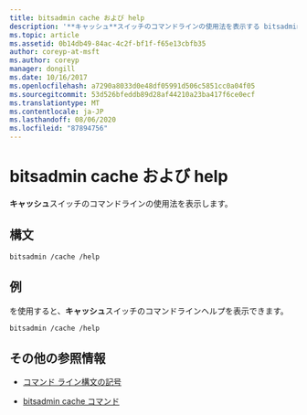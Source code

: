 ```yaml
---
title: bitsadmin cache および help
description: '**キャッシュ**スイッチのコマンドラインの使用法を表示する bitsadmin cache および help コマンドのリファレンス記事です。'
ms.topic: article
ms.assetid: 0b14db49-84ac-4c2f-bf1f-f65e13cbfb35
author: coreyp-at-msft
ms.author: coreyp
manager: dongill
ms.date: 10/16/2017
ms.openlocfilehash: a7290a8033d0e48df05991d506c5851cc0a04f05
ms.sourcegitcommit: 53d526bfeddb89d28af44210a23ba417f6ce0ecf
ms.translationtype: MT
ms.contentlocale: ja-JP
ms.lasthandoff: 08/06/2020
ms.locfileid: "87894756"
---
```

# <a name="bitsadmin-cache-and-help"></a>bitsadmin cache および help

**キャッシュ**スイッチのコマンドラインの使用法を表示します。

## <a name="syntax"></a>構文

```
bitsadmin /cache /help
```

## <a name="examples"></a>例

を使用すると、**キャッシュ**スイッチのコマンドラインヘルプを表示できます。

```
bitsadmin /cache /help
```

## <a name="additional-references"></a>その他の参照情報

- [コマンド ライン構文の記号](command-line-syntax-key.md)

- [bitsadmin cache コマンド](bitsadmin-cache.md)
